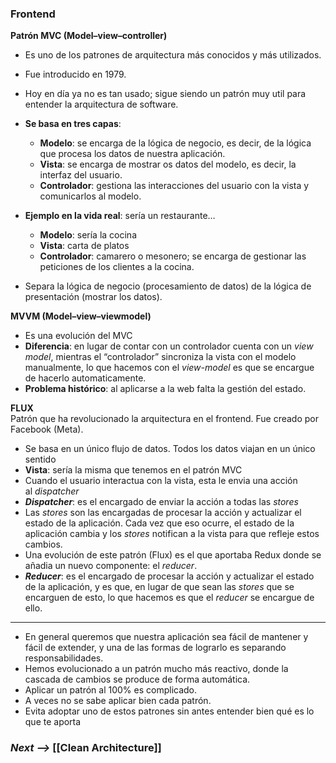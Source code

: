 ### Frontend

**Patrón MVC (Model–view–controller)**

-   Es uno de los patrones de arquitectura más conocidos y más utilizados.
-   Fue introducido en 1979.
-   Hoy en día ya no es tan usado; sigue siendo un patrón muy util para entender la arquitectura de software.
-   **Se basa en tres capas**:
    -   **Modelo**: se encarga de la lógica de negocio, es decir, de la lógica que procesa los datos de nuestra aplicación.
    -   **Vista**: se encarga de mostrar os datos del modelo, es decir, la interfaz del usuario.
    -   **Controlador**: gestiona las interacciones del usuario con la vista y comunicarlos al modelo.

-   **Ejemplo en la vida real**: sería un restaurante…
    -   **Modelo**: sería la cocina
    -   **Vista**: carta de platos
    -   **Controlador**: camarero o mesonero; se encarga de gestionar las peticiones de los clientes a la cocina.
-   Separa la lógica de negocio (procesamiento de datos) de la lógica de presentación (mostrar los datos).

**MVVM (Model–view–viewmodel)**

-   Es una evolución del MVC
-   **Diferencia**: en lugar de contar con un controlador cuenta con un _view model_, mientras el “controlador” sincroniza la vista con el modelo manualmente, lo que hacemos con el _view-model_ es que se encargue de hacerlo automaticamente.
-   **Problema histórico**: al aplicarse a la web falta la gestión del estado.

**FLUX**  
Patrón que ha revolucionado la arquitectura en el frontend. Fue creado por Facebook (Meta).

-   Se basa en un único flujo de datos. Todos los datos viajan en un único sentido
-   **Vista**: sería la misma que tenemos en el patrón MVC
-   Cuando el usuario interactua con la vista, esta le envia una acción al _dispatcher_
-   **_Dispatcher_**: es el encargado de enviar la acción a todas las _stores_
-   Las _stores_ son las encargadas de procesar la acción y actualizar el estado de la aplicación. Cada vez que eso ocurre, el estado de la aplicación cambia y los _stores_ notifican a la vista para que refleje estos cambios.
-   Una evolución de este patrón (Flux) es el que aportaba Redux donde se añadia un nuevo componente: el _reducer_.
-   **_Reducer_**: es el encargado de procesar la acción y actualizar el estado de la aplicación, y es que, en lugar de que sean las _stores_ que se encarguen de esto, lo que hacemos es que el _reducer_ se encargue de ello.

---

-   En general queremos que nuestra aplicación sea fácil de mantener y fácil de extender, y una de las formas de lograrlo es separando responsabilidades.
-   Hemos evolucionado a un patrón mucho más reactivo, donde la cascada de cambios se produce de forma automática.
-   Aplicar un patrón al 100% es complicado.
-   A veces no se sabe aplicar bien cada patrón.
-   Evita adoptar uno de estos patrones sin antes entender bien qué es lo que te aporta


### _Next -->_ [[Clean Architecture]]